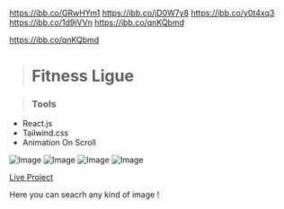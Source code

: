 

https://ibb.co/GRwHYm1
https://ibb.co/jD0W7y8
https://ibb.co/y0t4xq3
https://ibb.co/1d9jVVn
https://ibb.co/qnKQbmd

https://ibb.co/qnKQbmd

># Fitness Ligue



>### Tools
* React.js
* Tailwind.css
* Animation On Scroll



![Image](https://i.ibb.co/VTywn6h/Screenshot-165.png) 
![Image](https://i.ibb.co/tDjxyqH/Screenshot-166.png) 
![Image](https://i.ibb.co/VQv5yyN/Screenshot-168.png) 
![Image](https://i.ibb.co/vBpn2LH/Screenshot-169.png) 

[Live Project](https://agitated-hypatia-c02989.netlify.app/)

Here you can seacrh any kind of image !